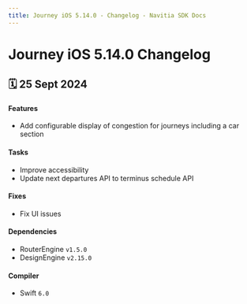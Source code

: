 ```yaml
---
title: Journey iOS 5.14.0 - Changelog - Navitia SDK Docs
---
```


# Journey iOS 5.14.0 Changelog

<h2>🗓 25 Sept 2024</h2>

#### Features
- Add configurable display of congestion for journeys including a car section

#### Tasks
- Improve accessibility
- Update next departures API to terminus schedule API

#### Fixes
- Fix UI issues

#### Dependencies
- RouterEngine `v1.5.0`
- DesignEngine `v2.15.0`

#### Compiler
- Swift `6.0`